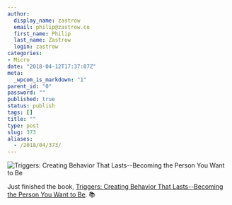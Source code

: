 ```yaml
---
author:
  display_name: zastrow
  email: philip@zastrow.co
  first_name: Philip
  last_name: Zastrow
  login: zastrow
categories:
- Micro
date: "2018-04-12T17:37:07Z"
meta:
  _wpcom_is_markdown: "1"
parent_id: "0"
password: ""
published: true
status: publish
tags: []
title: ""
type: post
slug: 373
aliases:
  - /2018/04/373/
---
```

<p><img src="https://i.gr-assets.com/images/S/compressed.photo.goodreads.com/books/1466514315l/30688276.jpg" alt="Triggers: Creating Behavior That Lasts--Becoming the Person You Want to Be" /></p>

<p>Just finished the book, <a href="https://www.goodreads.com/review/show/2359345543?utm_medium=api&amp;utm_source=rss">Triggers: Creating Behavior That Lasts--Becoming the Person You Want to Be</a>. 📚</p>
